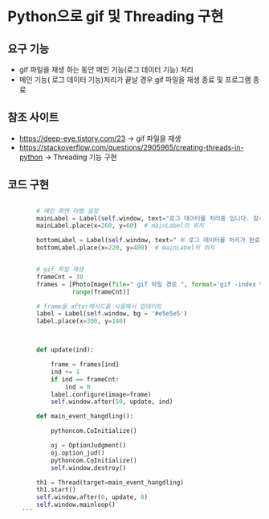 # Python으로 gif 및 Threading 구현
## 요구 기능
* gif 파일을 재생 하는 동안  메인 기능(로그 데이터 기능) 처리
* 메인 기능( 로그 데이터 기능)처리가 끝날 경우 gif 파일을 재생 종료 및 프로그램 종료

## 참조 사이트
* https://deep-eye.tistory.com/23 -> gif 파일을 재생
* https://stackoverflow.com/questions/2905965/creating-threads-in-python -> Threading 기능 구현

## 코드 구현
```Python

        # 메인 화면 라벨 설정
        mainLabel = Label(self.window, text="로그 데이터를 처리중 입니다. 잠시만 기다려 주세요", bg = '#e5e5e5')  # 데이터 베이스 IP 라벨
        mainLabel.place(x=260, y=60)  # mainLabel의 위치

        bottomLabel = Label(self.window, text=" ※ 로그 데이터를 처리가 완료되면 프로그램이 자동으로 종료 됩니다 ", bg='#e5e5e5')  # 데이터 베이스 IP 라벨
        bottomLabel.place(x=220, y=400)  # mainLabel의 위치


        # gif 파일 재생
        frameCnt = 30
        frames = [PhotoImage(file=" gif 파일 경로 ", format='gif -index %i' % (i)) for i in
                  range(frameCnt)]

        # frame을 after메서드를 사용해서 업데이트
        label = Label(self.window, bg = '#e5e5e5')
        label.place(x=300, y=140)



        def update(ind):

            frame = frames[ind]
            ind += 1
            if ind == frameCnt:
                ind = 0
            label.configure(image=frame)
            self.window.after(50, update, ind)

        def main_event_hangdling():

            pythoncom.CoInitialize()

            oj = OptionJudgment()
            oj.option_jud()
            pythoncom.CoInitialize()
            self.window.destroy()

        th1 = Thread(target=main_event_hangdling)
        th1.start()
        self.window.after(0, update, 0)
        self.window.mainloop()
    ```    
